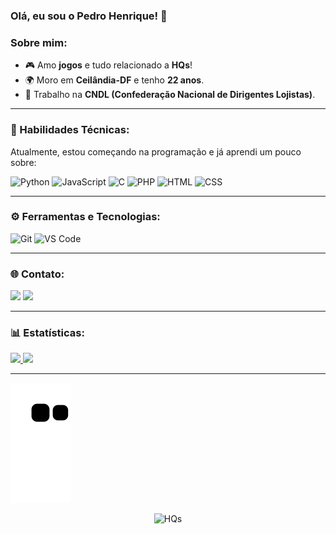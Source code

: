 ### Olá, eu sou o Pedro Henrique! 👋

### Sobre mim:
- 🎮 Amo **jogos** e tudo relacionado a **HQs**!  
- 🌍 Moro em **Ceilândia-DF** e tenho **22 anos**.  
- 💼 Trabalho na **CNDL (Confederação Nacional de Dirigentes Lojistas)**.  

---

### 🌟 Habilidades Técnicas:
Atualmente, estou começando na programação e já aprendi um pouco sobre:

 <p>       
 <img src="https://cdn.jsdelivr.net/gh/devicons/devicon/icons/python/python-original.svg" width="40" height="40" alt="Python"/> 
 <img src="https://cdn.jsdelivr.net/gh/devicons/devicon/icons/javascript/javascript-original.svg" width="40" height="40" alt="JavaScript"/> 
 <img src="https://cdn.jsdelivr.net/gh/devicons/devicon/icons/c/c-original.svg" width="40" height="40" alt="C"/> 
 <img src="https://cdn.jsdelivr.net/gh/devicons/devicon/icons/php/php-original.svg" width="40" height="40" alt="PHP"/> 
 <img src="https://cdn.jsdelivr.net/gh/devicons/devicon/icons/html5/html5-original.svg" width="40" height="40" alt="HTML"/> 
 <img src="https://cdn.jsdelivr.net/gh/devicons/devicon/icons/css3/css3-original.svg" width="40" height="40" alt="CSS"/> 
 </p>

---

### ⚙️ Ferramentas e Tecnologias:
<p>
  <img src="https://cdn.jsdelivr.net/gh/devicons/devicon/icons/git/git-original.svg" width="40" height="40" alt="Git"/>  
  <img src="https://cdn.jsdelivr.net/gh/devicons/devicon/icons/vscode/vscode-original.svg" width="40" height="40" alt="VS Code"/>  
</p>

---

### 🌐 Contato:
<div>
  <a href="https://www.linkedin.com/in/pedro-henrique-sipriano-cavalcante-9a12732a9" target="_blank"><img src="https://img.shields.io/badge/-LinkedIn-%230077B5?style=for-the-badge&logo=linkedin&logoColor=white" target="_blank"></a>
  <a href="mailto:pedrohsipriano00@gmail.com"><img src="https://img.shields.io/badge/Gmail-D14836?style=for-the-badge&logo=gmail&logoColor=white" target="_blank"></a>
</div>

---

### 📊 Estatísticas:
<div>
  <a href="https://github.com/pedrohsipriano">
    <img height="180em" src="https://github-readme-stats.vercel.app/api/top-langs/?username=pedrohsipriano&layout=compact&langs_count=7&theme=dracula"/>
    <img height="180em" src="https://github-readme-stats.vercel.app/api?username=pedrohsipriano&show_icons=true&theme=dracula&include_all_commits=true&count_private=true"/>
  </a>
</div>

---
![Snake animation](https://github.com/pedrohsipriano/pedrohsipriano/blob/output/github-contribution-grid-snake.svg)

<div align="center">
  <img src="https://i.redd.it/lx1ww2szvj3d1.gif" alt="HQs"/>
</div>

